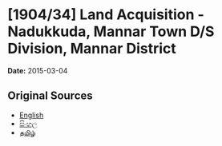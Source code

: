 # [1904/34] Land Acquisition - Nadukkuda, Mannar Town D/S Division, Mannar District

**Date:** 2015-03-04

## Original Sources

- [English](https://documents.gov.lk/view/extra-gazettes/2015/3/1904-34_E.pdf)
- [සිංහල](https://documents.gov.lk/view/extra-gazettes/2015/3/1904-34_S.pdf)
- [தமிழ்](https://documents.gov.lk/view/extra-gazettes/2015/3/1904-34_T.pdf)

